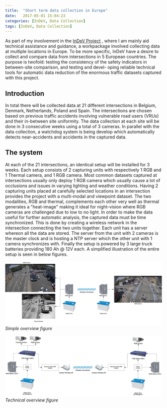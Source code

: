 ```yaml
---
title:  "Short term data collection in Europe"
date:   2017-05-01 15:04:23
categories: [InDeV, Data Collection]
tags: [InDeV, Data Collection]
---
```

As part of my involvement in the [InDeV Project](http://www.indev-project.eu/InDeV/EN/Home/home_node.html) , where I am mainly aid technical assistance and guidance, a workpackage involved collecting data at multiple locations in Europe. To be more specific, InDeV have a desire to collect and compare data from intersections in 5 European countries. The purpose is twofold: testing the consistency of the safety indicators in between-site comparison, and testing and devel- oping reliable technical tools for automatic data reduction of the enormous traffic datasets captured with this project.

## Introduction
In total there will be collected data at 21 different intersections in Belgium, Denmark, Netherlands, Poland and Spain. The intersections are chosen based on previous traffic accidents involving vulnerable road users (VRUs) and their in-between site uniformity. The data collection at each site will be done in 3 consecutive weeks using a total of 3 cameras. In parallel with the data collection, a watchdog system is being develop which automatically detects near-accidents and accidents in the captured data.

## The system
At each of the 21 intersections, an identical setup will be installed for 3 weeks. Each setup consists of 2 capturing units with respectively 1 RGB and 1 Thermal camera, and 1 RGB camera. Most common datasets captured at intersections usually only deploy 1 RGB camera which usually cause a lot of occlusions and issues in varying lighting and weather conditions. Having 2 capturing units placed at carefully selected locations in an intersection provides the project with a multi-modal and viewpoint dataset. The two modalities, RGB and thermal, complements each other very well as thermal generates a "heat-image" making it ideal for night-vision where RGB cameras are challenged due to low to no light.
In order to make the data useful for further automatic analysis, the captured data must be time synchronized. This is done by creating a wireless network in the intersection connecting the two units together. Each unit has a server whereon all the data are stored. The server from the unit with 2 cameras is the master clock and is hosting a NTP server which the other unit with 1 camera synchronizes with. Finally the setup is powered by 3 large truck batteries providing 180 Ah @ 12V each. A simplified illustration of the entire setup is seen in below figures.

![simpleSetup](/images/posts/short-term-filming/setup.png)*Simple overview figure*







![techSetup](/images/posts/short-term-filming/WP4_1setup.png)*Technical overview figure*